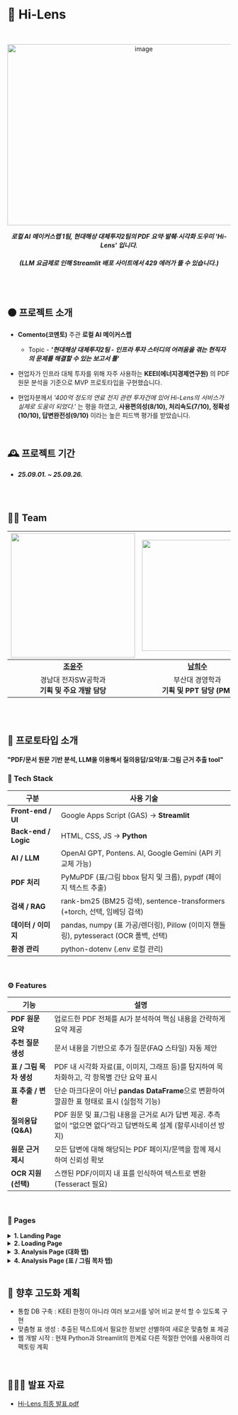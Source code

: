 # 🧡 Hi-Lens
<br>
<p align="center">
<img width="600" height="408" alt="image" src="https://github.com/user-attachments/assets/0db8f191-eb0e-44a7-92ce-ddd558b8077b" />
</p>

<div align="center">

**_로컬 AI 메이커스랩 1팀, 현대해상 대체투자2팀의 PDF 요약·발췌·시각화 도우미 'Hi-Lens' 입니다._** <br>
##### (LLM 요금제로 인해 Streamlit 배포 사이트에서 429 에러가 뜰 수 있습니다.)

<br>

</div>

<br>

## 🟠 프로젝트 소개
- **Comento(코멘토)** 주관 **로컬 AI 메이커스랩**
  - Topic - **_'현대해상 대체투자2팀 - 인프라 투자 스터디의 어려움을 겪는 현직자의 문제를 해결할 수 있는 보고서 툴'_** <br>

- 현업자가 인프라 대체 투자를 위해 자주 사용하는 **KEEI(에너지경제연구원)** 의 PDF 원문 분석을 기준으로 MVP 프로토타입을 구현했습니다.
- 현업자분께서 *_'400억 정도의 연료 전지 관련 투자건에 있어 Hi-Lens의 서비스가 실제로 도움이 되었다.'_* 는 평을 하였고, **사용편의성(8/10), 처리속도(7/10), 정확성(10/10), 답변완전성(9/10)** 이라는 높은 피드백 평가를 받았습니다.


<br>

## 🕰️ 프로젝트 기간
- **_25.09.01. ~ 25.09.26.<br><br>_**

<br>

## 💁🏻 Team
| <img src="https://i.pinimg.com/736x/19/1d/fc/191dfcfe09061160dc7d842a21e3d3f0.jpg" width="280"/> | <img src="https://i.pinimg.com/1200x/e8/af/93/e8af9320376ef490e1c8eeb76930857e.jpg" width="250"/> | <img src="https://i.pinimg.com/736x/3b/53/af/3b53af1d90e9fb9077844e9f273ba99f.jpg" width="250"/> | <img src="https://i.pinimg.com/736x/2b/f0/7c/2bf07cb51234173ebfc5e5bde1bba73f.jpg" width="250"/> |
|:--------------------------------------:|:---------------------------------------:|:------------------------------------:|:------------------------------------:|
| [**조윤주**](https://github.com/iamyuunzo) | [**남희수**](https://github.com/msu1603-web)| [**류채민**](https://github.com/ryunnwave) | [**소재만**](https://github.com/chssdk-web) |
| 경남대 전자SW공학과<br>**기획 및 주요 개발 담당**  | 부산대 경영학과<br>**기획 및 PPT 담당 (PM)** | 울산대 경영경제융합학부<br>**기획 및 발표 담당 (PM)** | 경상대 도시공학과<br>**기획 및 서브 개발 담당** |

<br><br>

## 💫 프로토타입 소개
#### "PDF/문서 원문 기반 분석, LLM을 이용해서 질의응답/요약/표·그림 근거 추출 tool"

### 🧰 Tech Stack

| 구분 | 사용 기술 |
|------|-----------|
| **Front-end / UI** | Google Apps Script (GAS) -> **Streamlit** |
| **Back-end / Logic** | HTML, CSS, JS -> **Python** |
| **AI / LLM** | OpenAI GPT, Pontens. AI, Google Gemini (API 키 교체 가능) |
| **PDF 처리** | PyMuPDF (표/그림 bbox 탐지 및 크롭), pypdf (페이지 텍스트 추출) |
| **검색 / RAG** | rank-bm25 (BM25 검색), sentence-transformers (+torch, 선택, 임베딩 검색) |
| **데이터 / 이미지** | pandas, numpy (표 가공/렌더링), Pillow (이미지 핸들링), pytesseract (OCR 폴백, 선택) |
| **환경 관리** | python-dotenv (.env 로컬 관리) |

<br>

### ⚙️ Features

| 기능 | 설명 |
|------|------|
| **PDF 원문 요약** | 업로드한 PDF 전체를 AI가 분석하여 핵심 내용을 간략하게 요약 제공 |
| **추천 질문 생성** | 문서 내용을 기반으로 추가 질문(FAQ 스타일) 자동 제안 |
| **표 / 그림 목차 생성** | PDF 내 시각화 자료(표, 이미지, 그래프 등)를 탐지하여 목차화하고, 각 항목별 간단 요약 표시 |
| **표 추출 / 변환** | 단순 마크다운이 아닌 **pandas DataFrame**으로 변환하여 깔끔한 표 형태로 표시 (실험적 기능) |
| **질의응답 (Q&A)** | PDF 원문 및 표/그림 내용을 근거로 AI가 답변 제공. 추측 없이 “없으면 없다”라고 답변하도록 설계 (할루시네이션 방지) |
| **원문 근거 제시** | 모든 답변에 대해 해당되는 PDF 페이지/문맥을 함께 제시하여 신뢰성 확보 |
| **OCR 지원 (선택)** | 스캔된 PDF/이미지 내 표를 인식하여 텍스트로 변환 (Tesseract 필요) |

<br>

### 📄 Pages

<details>
<summary><b>1. Landing Page</b></summary>

- LLM 대화 기록, PDF Input, LLM 종류 확인 가능  
<img width="600" height="400" alt="image" src="https://github.com/user-attachments/assets/54fa8d9b-04d5-49d2-b2d0-9ee33cb20897" />

</details>

<details>
<summary><b>2. Loading Page</b></summary>

- Python으로 PDF 원문 분석 후 LLM에게 분석 내용을 넘김  
- 현업자의 니즈 중 하나인 **할루시네이션 방지**를 위해 LLM이 추론/창작을 하지 못하도록 규칙 설정  
<img width="600" height="400" alt="image" src="https://github.com/user-attachments/assets/ddbe5f7f-1735-47cd-afd5-4a6adb7921ae" />

</details>

<details>
<summary><b>3. Analysis Page (대화 탭)</b></summary>

- PDF 원문 관련 요약 및 추천 질문  
<img width="600" height="400" alt="image" src="https://github.com/user-attachments/assets/da3523d3-e3a9-47df-923c-250c11e9fb8b" />

- PDF 원문 관련 질의응답 가능  
<img width="600" height="400" alt="image" src="https://github.com/user-attachments/assets/3cc44c0d-a9c6-459f-987e-5a40c4fde617" />

</details>

<details>
<summary><b>4. Analysis Page (표 / 그림 목차 탭)</b></summary>

- PDF 원문 안의 표, 이미지, 그래프 등의 시각화 자료들을 인식하여 각각 목차로 정리  
<img width="600" height="400" alt="image" src="https://github.com/user-attachments/assets/ae507620-02b5-4fe8-989c-bb82b556557e" />

- 각 목차 안의 버튼 클릭 시 LLM이 관련 내용을 찾아서 요약하고 원문 출처까지 제공  
<img width="600" height="400" alt="image" src="https://github.com/user-attachments/assets/93533f96-af64-4050-913f-caa35598b117" />  
<img width="600" height="400" alt="image" src="https://github.com/user-attachments/assets/790a8a55-7240-4ab6-abcf-d91d128def6b" />

</details>

<br>

## 💫 향후 고도화 계획
- 통합 DB 구축 : KEEI 한정이 아니라 여러 보고서를 넣어 비교 분석 할 수 있도록 구현
- 맞춤형 표 생성 : 추출된 텍스트에서 필요한 정보만 선별하여 새로운 맞춤형 표 제공
- 웹 개발 시작 : 현재 Python과 Streamlit의 한계로 다른 적절한 언어를 사용하여 리팩토링 계획

<br>

## 🧑‍🤝‍🧑 발표 자료
- [Hi-Lens 최종 발표.pdf](https://github.com/user-attachments/files/22571971/Hi-Lens.pdf)

